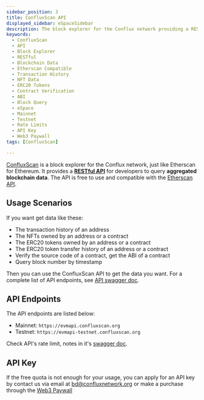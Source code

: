 ```yaml
---
sidebar_position: 3
title: ConfluxScan API
displayed_sidebar: eSpaceSidebar
description: The block explorer for the Conflux network providing a RESTful API for accessing **aggregated** blockchain data.
keywords:
  - ConfluxScan
  - API
  - Block Explorer
  - RESTful
  - Blockchain Data
  - Etherscan Compatible
  - Transaction History
  - NFT Data
  - ERC20 Tokens
  - Contract Verification
  - ABI
  - Block Query
  - eSpace
  - Mainnet
  - Testnet
  - Rate Limits
  - API Key
  - Web3 Paywall
tags: [ConfluxScan]

---
```


[ConfluxScan](https://evm.confluxscan.org/) is a block explorer for the Conflux network, just like Etherscan for Ethereum. It provides a [**RESTful API**](https://evmapi.confluxscan.org/doc) for developers to query **aggregated blockchain data**. The API is free to use and compatible with the [Etherscan API](https://etherscan.io/apis).

## Usage Scenarios

If you want get data like these:

* The transaction history of an address
* The NFTs owned by an address or a contract
* The ERC20 tokens owned by an address or a contract
* The ERC20 token transfer history of an address or a contract
* Verify the source code of a contract, get the ABI of a contract
* Query block number by timestamp

Then you can use the ConfluxScan API to get the data you want. For a complete list of API endpoints, see [API swagger doc](https://evmapi.confluxscan.org/doc).

## API Endpoints

The API endpoints are listed below:

* Mainnet: `https://evmapi.confluxscan.org`
* Testnet: `https://evmapi-testnet.confluxscan.org`

Check API's rate limit, notes in it's [swagger doc](https://evmapi.confluxscan.org/doc).

## API Key

If the free quota is not enough for your usage, you can apply for an API key by contact us via email at [bd@confluxnetwork.org](mailto:bd@confluxnetwork.org) or make a purchase through the [Web3 Paywall](../../../general/build/tools/web3paywall)